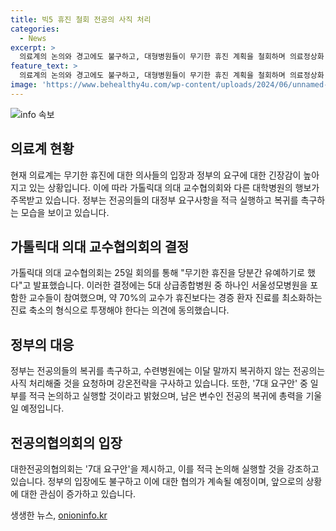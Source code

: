 ```yaml
---
title: 빅5 휴진 철회 전공의 사직 처리
categories:
  - News
excerpt: >
  의료계의 논의와 경고에도 불구하고, 대형병원들이 무기한 휴진 계획을 철회하며 의료정상화 기대감이 높아지고 있다. 하지만 전공의의 복귀 문제와 관련된 갈등은 여전히 존재한다. 정부는 복귀를 촉구하고, 복귀하지 않는 전공의는 사직 처리할 것을 요청하며 강경책을 펼치고 있다. 빅5 병원의 휴진 철회를 시작으로 의정 대화가 예상된다. 정부는 과학적 의사 수급 추계와 전공의 수련환경 개선을 위한 논의를 강조하고 있으며, 복귀와 관련해 구제책은 없다는 입장을 보였다.
feature_text: >
  의료계의 논의와 경고에도 불구하고, 대형병원들이 무기한 휴진 계획을 철회하며 의료정상화 기대감이 높아지고 있다. 하지만 전공의의 복귀 문제와 관련된 갈등은 여전히 존재한다. 정부는 복귀를 촉구하고, 복귀하지 않는 전공의는 사직 처리할 것을 요청하며 강경책을 펼치고 있다. 빅5 병원의 휴진 철회를 시작으로 의정 대화가 예상된다. 정부는 과학적 의사 수급 추계와 전공의 수련환경 개선을 위한 논의를 강조하고 있으며, 복귀와 관련해 구제책은 없다는 입장을 보였다.
image: 'https://www.behealthy4u.com/wp-content/uploads/2024/06/unnamed-file.png'
---
```


<p><img src="https://www.behealthy4u.com/wp-content/uploads/2024/06/unnamed-file.png" alt="info 속보" /></p>

<h2 data-ke-size="size26">의료계 현황</h2>

<p data-ke-size="size16">현재 의료계는 무기한 휴진에 대한 의사들의 입장과 정부의 요구에 대한 긴장감이 높아지고 있는 상황입니다. 이에 따라 가톨릭대 의대 교수협의회와 다른 대학병원의 행보가 주목받고 있습니다. 정부는 전공의들의 대정부 요구사항을 적극 실행하고 복귀를 촉구하는 모습을 보이고 있습니다. </p>

<h2 data-ke-size="size26">가톨릭대 의대 교수협의회의 결정</h2>

<p data-ke-size="size16">가톨릭대 의대 교수협의회는 25일 회의를 통해 "무기한 휴진을 당분간 유예하기로 했다"고 발표했습니다. 이러한 결정에는 5대 상급종합병원 중 하나인 서울성모병원을 포함한 교수들이 참여했으며, 약 70%의 교수가 휴진보다는 경증 환자 진료를 최소화하는 진료 축소의 형식으로 투쟁해야 한다는 의견에 동의했습니다.</p>

<h2 data-ke-size="size26">정부의 대응</h2>

<p data-ke-size="size16">정부는 전공의들의 복귀를 촉구하고, 수련병원에는 이달 말까지 복귀하지 않는 전공의는 사직 처리해줄 것을 요청하며 강온전략을 구사하고 있습니다. 또한, '7대 요구안' 중 일부를 적극 논의하고 실행할 것이라고 밝혔으며, 남은 변수인 전공의 복귀에 총력을 기울일 예정입니다.</p>

<h2 data-ke-size="size26">전공의협의회의 입장</h2>

<p data-ke-size="size16">대한전공의협의회는 '7대 요구안'을 제시하고, 이를 적극 논의해 실행할 것을 강조하고 있습니다. 정부의 입장에도 불구하고 이에 대한 협의가 계속될 예정이며, 앞으로의 상황에 대한 관심이 증가하고 있습니다.</p>
생생한 뉴스, <a href="https://onioninfo.kr" rel="dofollow">onioninfo.kr</a>


